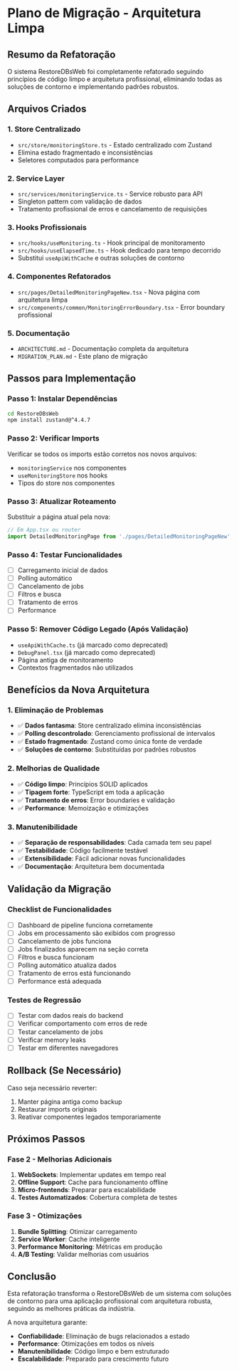 # Plano de Migração - Arquitetura Limpa

## Resumo da Refatoração

O sistema RestoreDBsWeb foi completamente refatorado seguindo princípios de código limpo e arquitetura profissional, eliminando todas as soluções de contorno e implementando padrões robustos.

## Arquivos Criados

### 1. Store Centralizado
- `src/store/monitoringStore.ts` - Estado centralizado com Zustand
- Elimina estado fragmentado e inconsistências
- Seletores computados para performance

### 2. Service Layer
- `src/services/monitoringService.ts` - Service robusto para API
- Singleton pattern com validação de dados
- Tratamento profissional de erros e cancelamento de requisições

### 3. Hooks Profissionais
- `src/hooks/useMonitoring.ts` - Hook principal de monitoramento
- `src/hooks/useElapsedTime.ts` - Hook dedicado para tempo decorrido
- Substitui `useApiWithCache` e outras soluções de contorno

### 4. Componentes Refatorados
- `src/pages/DetailedMonitoringPageNew.tsx` - Nova página com arquitetura limpa
- `src/components/common/MonitoringErrorBoundary.tsx` - Error boundary profissional

### 5. Documentação
- `ARCHITECTURE.md` - Documentação completa da arquitetura
- `MIGRATION_PLAN.md` - Este plano de migração

## Passos para Implementação

### Passo 1: Instalar Dependências
```bash
cd RestoreDBsWeb
npm install zustand@^4.4.7
```

### Passo 2: Verificar Imports
Verificar se todos os imports estão corretos nos novos arquivos:
- `monitoringService` nos componentes
- `useMonitoringStore` nos hooks
- Tipos do store nos componentes

### Passo 3: Atualizar Roteamento
Substituir a página atual pela nova:
```typescript
// Em App.tsx ou router
import DetailedMonitoringPage from './pages/DetailedMonitoringPageNew';
```

### Passo 4: Testar Funcionalidades
- [ ] Carregamento inicial de dados
- [ ] Polling automático
- [ ] Cancelamento de jobs
- [ ] Filtros e busca
- [ ] Tratamento de erros
- [ ] Performance

### Passo 5: Remover Código Legado (Após Validação)
- `useApiWithCache.ts` (já marcado como deprecated)
- `DebugPanel.tsx` (já marcado como deprecated)
- Página antiga de monitoramento
- Contextos fragmentados não utilizados

## Benefícios da Nova Arquitetura

### 1. Eliminação de Problemas
- ✅ **Dados fantasma**: Store centralizado elimina inconsistências
- ✅ **Polling descontrolado**: Gerenciamento profissional de intervalos
- ✅ **Estado fragmentado**: Zustand como única fonte de verdade
- ✅ **Soluções de contorno**: Substituídas por padrões robustos

### 2. Melhorias de Qualidade
- ✅ **Código limpo**: Princípios SOLID aplicados
- ✅ **Tipagem forte**: TypeScript em toda a aplicação
- ✅ **Tratamento de erros**: Error boundaries e validação
- ✅ **Performance**: Memoização e otimizações

### 3. Manutenibilidade
- ✅ **Separação de responsabilidades**: Cada camada tem seu papel
- ✅ **Testabilidade**: Código facilmente testável
- ✅ **Extensibilidade**: Fácil adicionar novas funcionalidades
- ✅ **Documentação**: Arquitetura bem documentada

## Validação da Migração

### Checklist de Funcionalidades
- [ ] Dashboard de pipeline funciona corretamente
- [ ] Jobs em processamento são exibidos com progresso
- [ ] Cancelamento de jobs funciona
- [ ] Jobs finalizados aparecem na seção correta
- [ ] Filtros e busca funcionam
- [ ] Polling automático atualiza dados
- [ ] Tratamento de erros está funcionando
- [ ] Performance está adequada

### Testes de Regressão
- [ ] Testar com dados reais do backend
- [ ] Verificar comportamento com erros de rede
- [ ] Testar cancelamento de jobs
- [ ] Verificar memory leaks
- [ ] Testar em diferentes navegadores

## Rollback (Se Necessário)

Caso seja necessário reverter:
1. Manter página antiga como backup
2. Restaurar imports originais
3. Reativar componentes legados temporariamente

## Próximos Passos

### Fase 2 - Melhorias Adicionais
1. **WebSockets**: Implementar updates em tempo real
2. **Offline Support**: Cache para funcionamento offline
3. **Micro-frontends**: Preparar para escalabilidade
4. **Testes Automatizados**: Cobertura completa de testes

### Fase 3 - Otimizações
1. **Bundle Splitting**: Otimizar carregamento
2. **Service Worker**: Cache inteligente
3. **Performance Monitoring**: Métricas em produção
4. **A/B Testing**: Validar melhorias com usuários

## Conclusão

Esta refatoração transforma o RestoreDBsWeb de um sistema com soluções de contorno para uma aplicação profissional com arquitetura robusta, seguindo as melhores práticas da indústria.

A nova arquitetura garante:
- **Confiabilidade**: Eliminação de bugs relacionados a estado
- **Performance**: Otimizações em todos os níveis
- **Manutenibilidade**: Código limpo e bem estruturado
- **Escalabilidade**: Preparado para crescimento futuro